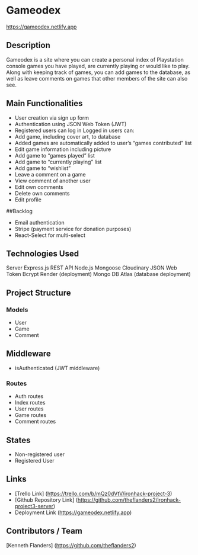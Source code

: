 # Gameodex

https://gameodex.netlify.app

## Description
Gameodex is a site where you can create a personal index of Playstation console games you have played, are currently playing or would like to play. Along with keeping track of games, you can add games to the database, as well as leave comments on games that other members of the site can also see.

## Main Functionalities
- User creation via sign up form
- Authentication using JSON Web Token (JWT)
- Registered users can log in
Logged in users can:
- Add game, including cover art, to database
- Added games are automatically added to user’s “games contributed” list
- Edit game information including picture
- Add game to “games played” list
- Add game to “currently playing” list
- Add game to “wishlist”
- Leave a comment on a game
- View comment of another user
- Edit own comments
- Delete own comments
- Edit profile

##Backlog
- Email authentication
- Stripe (payment service for donation purposes)
- React-Select for multi-select

## Technologies Used
Server
Express.js
REST API
Node.js
Mongoose
Cloudinary
JSON Web Token
Bcrypt
Render (deployment)
Mongo DB Atlas (database deployment)

## Project Structure

### Models
- User
- Game
- Comment

## Middleware
- isAuthenticated (JWT middleware)

### Routes
- Auth routes
- Index routes
- User routes
- Game routes
- Comment routes

## States
- Non-registered user
- Registered User

## Links
- [Trello Link] (https://trello.com/b/mQz0dVtV/ironhack-project-3)
- [Github Repository Link] (https://github.com/theflanders2/ironhack-project3-server)
- Deployment Link (https://gameodex.netlify.app)

## Contributors / Team
[Kenneth Flanders] (https://github.com/theflanders2)